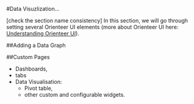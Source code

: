 #Data Visuzlization...

[check the section name consistency]
In this section, we will go through setting several Orienteer UI elements (more about Orienteer UI here: [Understanding Orienteer UI](https://orienteer.gitbooks.io/orienteer/content/understanding_orienteer_ui.html)).

##Adding a Data Graph


##Custom Pages


* Dashboards, 
* tabs
* Data Visualisation: 
  * Pivot table, 
  * other custom and configurable widgets.


